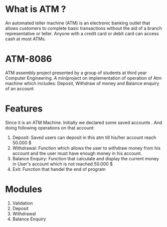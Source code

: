 # What is ATM ?
An automated teller machine (ATM) is an electronic banking outlet that allows customers to complete basic transactions without the aid of a branch representative or teller. Anyone with a credit card or debit card can access cash at most ATMs.
# ATM-8086
 ATM assembly project presented by a group of students at third year Computer Engineering.
 A miniproject on implementation of operation of Atm machine which includes:
 Deposit, Withdraw of money and Balance enquiry of an account 
   
# Features
Since it is an ATM Machine. Initially we declared some saved accounts . And doing following operations on that account:
1. Deposit: 
  Saved users can deposit in this atm till his/her account reach 50.000 $ 
2. Withdrawal:
  Function which allows the user to withdraw money from his account and the user must have enough money in his account.  
3. Balance Enquiry:
  Function that calculate and display the current money in User's account which is not reached 50.000 $  
4. Exit:
  Function that handel the end of program 

# Modules
1. Validation
2. Deposit
3. Withdrawal
4. Balance Enquiry
